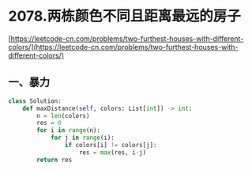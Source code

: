 # 2078.两栋颜色不同且距离最远的房子

[https://leetcode-cn.com/problems/two-furthest-houses-with-different-colors/](https://leetcode-cn.com/problems/two-furthest-houses-with-different-colors/)

## 一、暴力

```python
class Solution:
    def maxDistance(self, colors: List[int]) -> int:
        n = len(colors)
        res = 0
        for i in range(n):
            for j in range(i):
                if colors[i] != colors[j]:
                    res = max(res, i-j)
        return res
```

